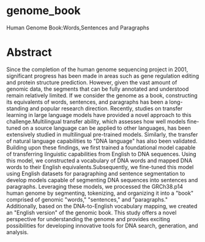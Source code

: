 # genome_book
Human Genome Book:Words,Sentences and Paragraphs

# Abstract
Since the completion of the human genome sequencing project in 2001, significant progress has been made in areas such as gene regulation editing and protein structure prediction. However, given the vast amount of genomic data, the segments that can be fully annotated and understood remain relatively limited. If we consider the genome as a book, constructing its equivalents of words, sentences, and paragraphs has been a long-standing and popular research direction. Recently, studies on transfer learning in large language models have provided a novel approach to this challenge.Multilingual transfer ability, which assesses how well models fine-tuned on a source language can be applied to other languages, has been extensively studied in multilingual pre-trained models. Similarly, the transfer of natural language capabilities to "DNA language" has also been validated. Building upon these findings, we first trained a foundational model capable of transferring linguistic capabilities from English to DNA sequences. Using this model, we constructed a vocabulary of DNA words and mapped DNA words to their English equivalents.Subsequently, we fine-tuned this model using English datasets for paragraphing and sentence segmentation to develop models capable of segmenting DNA sequences into sentences and paragraphs. Leveraging these models, we processed the GRCh38.p14 human genome by segmenting, tokenizing, and organizing it into a "book" comprised of genomic "words," "sentences," and "paragraphs." Additionally, based on the DNA-to-English vocabulary mapping, we created an "English version" of the genomic book. This study offers a novel perspective for understanding the genome and provides exciting possibilities for developing innovative tools for DNA search, generation, and analysis.
